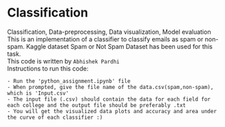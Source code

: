 # Classification
Classification, Data-preprocessing, Data visualization, Model evaluation\
This is an implementation of a classifier to classify emails as spam or non-spam. Kaggle dataset Spam or Not Spam Dataset has been used for this task.\
This code is written by ```Abhishek Pardhi```\
Instructions to run this code:
```
- Run the 'python_assignment.ipynb' file
- When prompted, give the file name of the data.csv(spam,non-spam), which is 'Input.csv'
- The input file (.csv) should contain the data for each field for each college and the output file should be preferably .txt
- You will get the visualized data plots and accuracy and area under the curve of each classifier :)
```
